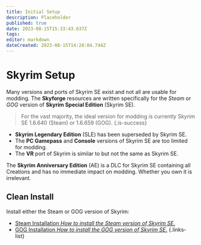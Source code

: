 ```yaml
---
title: Initial Setup
description: Placeholder
published: true
date: 2023-08-15T15:33:43.637Z
tags: 
editor: markdown
dateCreated: 2023-08-15T14:28:04.744Z
---
```


# Skyrim Setup

Many versions and ports of Skyrim SE exist and not all are usable for modding. The **Skyforge** resources are written specifically for the *Steam* or *GOG* version of **Skyrim Special Edition** (Skyrim SE).

> For the vast majority, the ideal version for modding is currently Skyrim SE 1.6.640 (Steam) or 1.6.659 (GOG).
{.is-success}

- **Skyrim Legendary Edition** (SLE) has been superseded by Skyrim SE.
- The **PC Gamepass** and **Console** versions of Skyrim SE are too limited for modding.
- The **VR** port of Skyrim is similar to but not the same as Skyrim SE.

The **Skyrim Anniversary Edition** (AE) is a DLC for Skyrim SE containing all Creations and has no immediate impact on modding. Whether you own it is irrelevant.

## Clean Install

Install either the Steam or GOG version of Skyrim:

- [Steam Installation *How to install the Steam version of Skyrim SE.*](/en/getting-started/initial-setup/steam)
- [GOG Installation *How to install the GOG version of Skyrim SE.*](/en/getting-started/initial-setup/gog)
{.links-list}